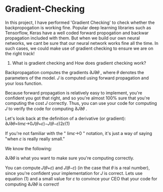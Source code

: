 # Gradient-Checking
In this project, I have performed 'Gradient Checking' to check whether the backpropogation is working fine. Popular deep learning libraries such as Tensorflow, Keras have a well coded forward propogation and backwar propagation included with them. But when we build our own neural networks, we cant be sure that our neural network works fine all the time. In such cases, we could make use of gradient checking to ensure we are on the right track!


1) What is gradient checking and How does gradient checking work?

Backpropagation computes the gradients  ∂𝐽∂𝜃 , where  𝜃  denotes the parameters of the model.  𝐽  is computed using forward propagation and your loss function.

Because forward propagation is relatively easy to implement, you're confident you got that right, and so you're almost 100% sure that you're computing the cost  𝐽  correctly. Thus, you can use your code for computing  𝐽  to verify the code for computing  ∂𝐽∂𝜃 .

Let's look back at the definition of a derivative (or gradient):
∂𝐽∂𝜃=lim𝜀→0𝐽(𝜃+𝜀)−𝐽(𝜃−𝜀)2𝜀(1)

If you're not familiar with the " lim𝜀→0 " notation, it's just a way of saying "when  𝜀  is really really small."




We know the following:

∂𝐽∂𝜃  is what you want to make sure you're computing correctly.

You can compute  𝐽(𝜃+𝜀)  and  𝐽(𝜃−𝜀)  (in the case that  𝜃  is a real number), since you're confident your implementation for  𝐽  is correct.
Lets use equation (1) and a small value for  𝜀  to convince your CEO that your code for computing  ∂𝐽∂𝜃  is correct!
